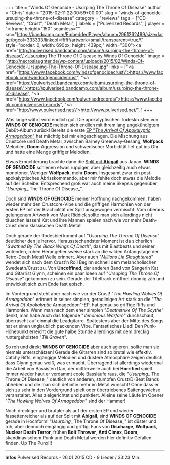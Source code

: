 +++
title = "Winds Of Genocide - Usurping The Throne Of Disease"
author = "Chris"
date = "2015-02-11 22:00:59+00:00"
slug = "winds-of-genocide-ursuping-the-throne-of-disease"
category = "reviews"
tags = ["CD-Reviews", "Crust", "Death Metal", ]
labels = ["Pulverized Records", ]
player = "<iframe height=\"150\" seamless=\"\" src=\"https://bandcamp.com/EmbeddedPlayer/album=2961262499/size=large/bgcol=333333/linkcol=ffffff/artwork=small/transparent=true/\" style=\"border: 0; width: 690px; height: 439px;\" width=\"300\"><a href=\"http://pulverised.bandcamp.com/album/usurping-the-throne-of-disease\">Usurping The Throne Of Disease by Winds Of Genocide</a></iframe>"
image = "http://necroslaughter.de/wp-content/uploads/2015/02/Winds-Of-Genocide-Ursuping-The-Throne-Of-Disease.jpg"
links = ["<a href=\"https://www.facebook.com/windsofgenocidecrust\">https://www.facebook.com/windsofgenocidecrust</a>", "<a href=\"https://pulverised.bandcamp.com/album/usurping-the-throne-of-disease\">https://pulverised.bandcamp.com/album/usurping-the-throne-of-disease</a>", "<a href=\"https://www.facebook.com/pulverisedrecords\">https://www.facebook.com/pulverisedrecords</a>", "<a href=\"http://www.pulverised.net/\">http://www.pulverised.net/</a>", ]
+++

Was lange währt wird endlich gut. Die apokalyptischen Todeskrusten von **WINDS OF GENOCIDE** melden sich endlich mit ihrem lang angekündigtem Debüt-Album zurück! Bereits die erste <a href="http://necroslaughter.de/2011/04/winds-of-genocide-the-arrival-of-apokalyptic-armageddon/" title="Winds Of Genocide – The Arrival Of Apokalyptic Armageddon">EP "_The Arrival Of Apokalyptic Armageddon_"</a> hat mächtig bei mir eingeschlagen. Die Mischung aus Crustcore und Death Metal, zwischen Barney Greenway-Gesang, **Wolfpack** Melodien, **Doom** Aggression und schwedischer Morbidität lief gut ins Ohr und hatte eine Menge griffiger Melodien.

Etwas Ernüchterung brachte dann die <a href="http://necroslaughter.de/2013/09/winds-of-genocide-abigail-satanik-apokalyptic-kamikaze-kommandos/" title="Winds Of Genocide – Abigail – Satanik Apokalyptic Kamikaze Kommandos">Split mit **Abigail**</a> aus Japan. **WINDS OF GENOCIDE** schienen etwas ruppiger, aber gleichzeitig auch etwas monotoner. Weniger **Wolfpack**, mehr **Doom**. Insgesamt zwar ein post-apokalyptisches Abrisskommando, aber mir fehlte doch etwas die Melodie auf der Scheibe. Entsprechend groß war auch meine Skepsis gegenüber "_Usurping__ The Throne Of Disease_".

Doch sind **WINDS OF GENOCIDE** meiner Hoffnung nachgekommen, haben wieder mehr den Crustcore-Vibe und die griffigen Harmonien von der ersten EP mit der Brachialität der Split ausgewogen vermischt. Vom überaus gelungenem Artwork von Mark Riddick sollte man sich allerdings nicht täuschen lassen! Kat und ihre Mannen spielen nach wie vor mehr Death-Crust denn klassischen Death Metal!

Doch gerade der Todesblei kommt auf "_Usurping The Throne Of Disease_" deutlicher den je hervor. Herausstechendster Moment ist da sicherlich "_Swathed By The Black Wings Of Death_", das mit Blastbeats und seiner wütenden, rohen Herangehensweise stark an die wilden Anfangstage der Retro-Death Metal Welle erinnert. Aber auch "_Millions Lie Slaughtered_" wendet sich nach dem Crust'n Roll Beginn schnell dem melancholischen Swedeath/Crust zu.
Von **Uncoffined**, der anderen Band von Sängerin Kat und Gitarrist Glynn, scheinen ein paar Ideen auf "_Ursuping The Throne Of Disease_" gekommen zu sein. Gerade der Titeltrack eröffnet doomig zäh und entwickelt sich zum Ende fast episch.

Im Vordergrund steht aber nach wie vor der Crust! "_The Howling Wolves Of Armageddon_" erinnert in seiner simplen, geradlinigen Art stark an die "_The Arrival Of Apokalyptic_ Armageddon"-EP, hat genau so griffige Riffs und Harmonien. Wenn man nach dem eher simplen "_Deathstrike Of The Scythe_" denkt, man habe auch das folgende "_Venomous Warfare_" durchschaut, überrascht auf einmal die Leadgitarre. Spätestens aber der Mitte des Songs hat er einen unglaublich packenden Vibe. Fantastisches Lied!
Den Punk-Höhepunkt erreicht die gute halbe Stunde allerdings mit dem dreckig runtergeholzten "_Till Graven_".

So roh und direkt **WINDS OF GENOCIDE** aber auch agieren, sollte man sie niemals unterschätzen! Gerade die Gitarren sind so brutal wie effektiv. Catchy Riffs, eingängige Melodien und düstere Atmosphäre zeigen deutlich, dass Glynn genau weiß, was er macht. Überragend ist allerdings wiedermal die Arbeit von Bassisten Dan, der mittlerweile auch bei **Horrified** spielt. Immer wieder haut er verdammt coole Bassläufe raus, die "_Usurping__ The Throne Of Disease_" deutlich von anderen, stumpfen Crust/D-Beat Bands abheben und die man sich definitiv mehr im Metal wünscht! Ohne dass er sich zu sehr in den Vordergrund spielt oder übertriebenes Saitengewichse veranstaltet. Alles zielgerichtet und punktiert. Alleine seine Läufe im Opener "_The Howling Wolves Of Armageddon_" sind der Hammer!

Noch dreckiger und brutaler als auf der ersten EP und wieder fassettenreicher als auf der Split mit **Abigail**, sind **WINDS OF GENOCIDE** gerade in Hochform! "_Usurping__ The Throne Of Disease_" ist düster und roh, aber dennoch eingängig und griffig. Fans von **Discharge**, **Wolfpack**, **Nuclear Death Terror**, frühen **Bolt Thrower**, **Anti Cimex**, **Doom**, skandinavischem Punk und Death Metal werden hier definitiv Gefallen finden. Up The Punx!!!





---
**Infos**
Pulverised Records - 26.01.2015
CD - 9 Lieder / 33:23 Min.
